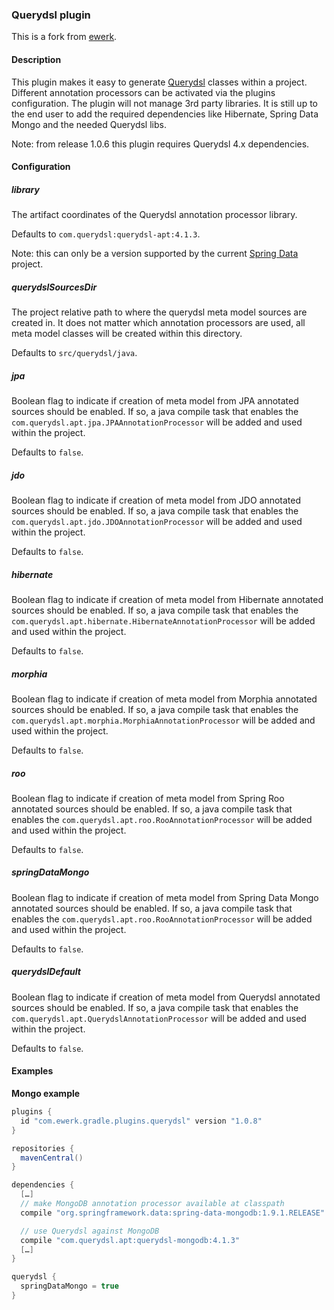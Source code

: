 ### Querydsl plugin
This is a fork from [ewerk](https://github.com/ewerk/gradle-plugins).


#### Description

This plugin makes it easy to generate [Querydsl](http://www.querydsl.com/)
classes within a project. Different annotation processors can be activated via the plugins
configuration. The plugin will not manage 3rd party libraries. It is still up to the end user
to add the required dependencies like Hibernate, Spring Data Mongo and the needed Querydsl libs.

Note: from release 1.0.6 this plugin requires Querydsl 4.x dependencies.


#### Configuration

##### library
The artifact coordinates of the Querydsl annotation processor library.

Defaults to `com.querydsl:querydsl-apt:4.1.3`.

Note: this can only be a version supported by the current [Spring Data](http://projects.spring.io/spring-data/) project.

##### querydslSourcesDir
The project relative path to where the querydsl meta model sources are created in. It does not
matter which annotation processors are used, all meta model classes will be created within this
directory.

Defaults to `src/querydsl/java`.

##### jpa
Boolean flag to indicate if creation of meta model from JPA annotated sources
should be enabled.
If so, a java compile task that enables the `com.querydsl.apt.jpa.JPAAnnotationProcessor` will
be added and used within the project.

Defaults to `false`.

##### jdo
Boolean flag to indicate if creation of meta model from JDO annotated sources
should be enabled.
If so, a java compile task that enables the `com.querydsl.apt.jdo.JDOAnnotationProcessor` will
be added and used within the project.

Defaults to `false`.

##### hibernate
Boolean flag to indicate if creation of meta model from Hibernate annotated sources
should be enabled.
If so, a java compile task that enables the `com.querydsl.apt.hibernate.HibernateAnnotationProcessor` will
be added and used within the project.

Defaults to `false`.

##### morphia
Boolean flag to indicate if creation of meta model from Morphia annotated sources
should be enabled.
If so, a java compile task that enables the `com.querydsl.apt.morphia.MorphiaAnnotationProcessor`
will be added and used within the project.

Defaults to `false`.

##### roo
Boolean flag to indicate if creation of meta model from Spring Roo annotated sources
should be enabled.
If so, a java compile task that enables the `com.querydsl.apt.roo.RooAnnotationProcessor` will
be added and used within the project.

Defaults to `false`.

##### springDataMongo
Boolean flag to indicate if creation of meta model from Spring Data Mongo annotated sources
should be enabled.
If so, a java compile task that enables the `com.querydsl.apt.roo.RooAnnotationProcessor` will
be added and used within the project.

Defaults to `false`.

##### querydslDefault
Boolean flag to indicate if creation of meta model from Querydsl annotated sources
should be enabled.
If so, a java compile task that enables the `com.querydsl.apt.QuerydslAnnotationProcessor` will
be added and used within the project.

Defaults to `false`.

#### Examples

__Mongo example__

```groovy
plugins {
  id "com.ewerk.gradle.plugins.querydsl" version "1.0.8"
}

repositories {
  mavenCentral()
}

dependencies {
  […]
  // make MongoDB annotation processor available at classpath
  compile "org.springframework.data:spring-data-mongodb:1.9.1.RELEASE"

  // use Querydsl against MongoDB
  compile "com.querydsl.apt:querydsl-mongodb:4.1.3"
  […]
}

querydsl {
  springDataMongo = true
}
```
